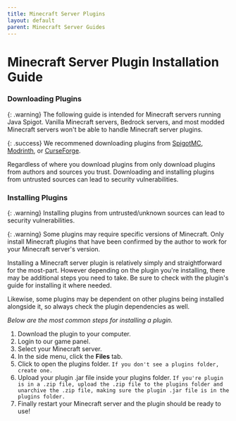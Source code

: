 ```yaml
---
title: Minecraft Server Plugins
layout: default
parent: Minecraft Server Guides
---
```


# Minecraft Server Plugin Installation Guide

### Downloading Plugins

{: .warning}
The following guide is intended for Minecraft servers running Java Spigot. Vanilla Minecraft servers, Bedrock servers, and most modded Minecraft servers won't be able to handle Minecraft server plugins.

{: .success}
We recommened downloading plugins from [SpigotMC](https://www.spigotmc.org), [Modrinth](https://modrinth.com/plugins), or [CurseForge](https://www.curseforge.com/minecraft/search?page=1&pageSize=20&sortBy=relevancy&class=bukkit-plugins).

Regardless of where you download plugins from only download plugins from authors and sources you trust. Downloading and installing plugins from untrusted sources can lead to security vulnerabilities.

### Installing Plugins

{: .warning}
Installing plugins from untrusted/unknown sources can lead to security vulnerabilities.

{: .warning}
Some plugins may require specific versions of Minecraft. Only install Minecraft plugins that have been confirmed by the author to work for your Minecraft server's version.

Installing a Minecraft server plugin is relatively simply and straightforward for the most-part. However depending on the plugin you're installing, there may be additional steps you need to take. Be sure to check with the plugin's guide for installing it where needed.

Likewise, some plugins may be dependent on other plugins being installed alongside it, so always check the plugin dependencies as well.

*Below are the most common steps for installing a plugin.*

1. Download the plugin to your computer.
2. Login to our game panel.
3. Select your Minecraft server.
4. In the side menu, click the **Files** tab.
5. Click to open the plugins folder. `If you don't see a plugins folder, create one.`
6. Upload your plugin .jar file inside your plugins folder. `If you're plugin is in a .zip file, upload the .zip file to the plugins folder and unarchive the .zip file, making sure the plugin .jar file is in the plugins folder.`
7. Finally restart your Minecraft server and the plugin should be ready to use!